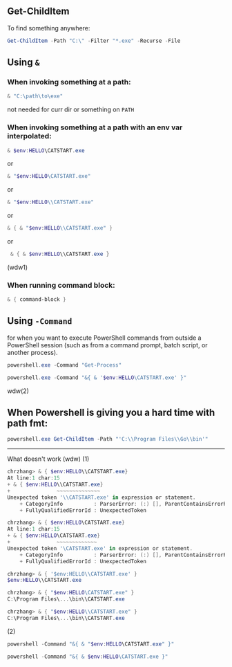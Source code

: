 ## Get-ChildItem

To find something anywhere:
```powershell
Get-ChildItem -Path "C:\" -Filter "*.exe" -Recurse -File
```

## Using `&`

### When invoking something at a path:

```powershell
& "C:\path\to\exe"
```
not needed for curr dir or something on `PATH`

### When invoking something at a path with an env var interpolated:
```powershell
& $env:HELLO\CATSTART.exe
```
or

```powershell
& "$env:HELLO\CATSTART.exe"
```
or

```powershell
& "$env:HELLO\\CATSTART.exe"
```
or

```powershell
& { & "$env:HELLO\\CATSTART.exe" }
```
or

```powershell
 & { & $env:HELLO\\CATSTART.exe }
```


(wdw1)


### When running command block:

```powershell
& { command-block }
```


## Using `-Command`

for when you want to execute PowerShell commands from outside a PowerShell session
(such as from a command prompt, batch script, or another process).


```powershell
powershell.exe -Command "Get-Process"
```

```powershell
powershell.exe -Command "&{ & '$env:HELLO\CATSTART.exe' }"
```

wdw(2)


## When Powershell is giving you a hard time with path fmt:

```powershell
powershell.exe Get-ChildItem -Path "'C:\\Program Files\\Go\\bin'"
```


----
What doesn't work (wdw)
(1) 

```powershell
chrzhang> & { $env:HELLO\\CATSTART.exe}
At line:1 char:15
+ & { $env:HELLO\\CATSTART.exe}
+               ~~~~~~~~~~~~~~
Unexpected token '\\CATSTART.exe' in expression or statement.
    + CategoryInfo          : ParserError: (:) [], ParentContainsErrorRecordException
    + FullyQualifiedErrorId : UnexpectedToken
```

```powershell
chrzhang> & { $env:HELLO\CATSTART.exe}
At line:1 char:15
+ & { $env:HELLO\CATSTART.exe}
+               ~~~~~~~~~~~~~
Unexpected token '\CATSTART.exe' in expression or statement.
    + CategoryInfo          : ParserError: (:) [], ParentContainsErrorRecordException
    + FullyQualifiedErrorId : UnexpectedToken
```

```powershell
chrzhang> & { '$env:HELLO\\CATSTART.exe' }
$env:HELLO\\CATSTART.exe
```

```powershell
chrzhang> & { "$env:HELLO\CATSTART.exe" }
C:\Program Files\...\bin\\CATSTART.exe
```
```powershell
chrzhang> & { "$env:HELLO\\CATSTART.exe" }
C:\Program Files\...\bin\\CATSTART.exe
```

(2)
```powershell
powershell -Command "&{ & "$env:HELLO\CATSTART.exe" }"
```

```powershell
powershell -Command "&{ & $env:HELLO\CATSTART.exe }"
```
